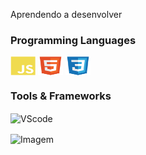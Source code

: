 Aprendendo a desenvolver
<!-- Skills: Programming Languages -->
  <div style="flex-basis: 48%;">
    <h3>Programming Languages</h3>
   <img align="center" alt="Js" height="30" width="40" src="https://raw.githubusercontent.com/devicons/devicon/master/icons/javascript/javascript-plain.svg">
    <img align="center" alt="HTML" height="30" width="40" src="https://raw.githubusercontent.com/devicons/devicon/master/icons/html5/html5-original.svg">
    <img align="center" alt="CSS" height="30" width="40" src="https://raw.githubusercontent.com/devicons/devicon/master/icons/css3/css3-original.svg">

  <!-- Skills: Tools & Frameworks -->
  <div style="flex-basis: 48%;">
    <h3>Tools & Frameworks</h3>
    <img align="center" alt="VScode" height="30" width="40" src="https://cdn.jsdelivr.net/gh/devicons/devicon/icons/vscode/vscode-original.svg">

    
 <!-- GIF -->
<p align="left">
  <img align="center" src=https://media.giphy.com/media/xdgisqRDFyO9G/giphy.gif?cid=ecf05e47qcpk6usbl566mtiu2ajryehn0mg8rup618e0v26y&ep=v1_gifs_search&rid=giphy.gif&ct=g alt="Imagem">
</p>

